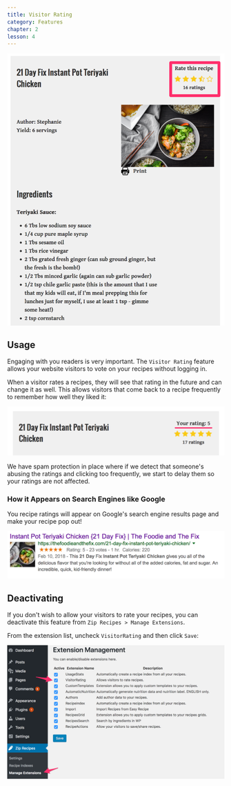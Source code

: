 ```yaml
---
title: Visitor Rating
category: Features
chapter: 2
lesson: 4
---
```


![](./images/Visitor_Ratings_on_recipe.png)

## Usage

Engaging with you readers is very important. The `Visitor Rating` feature allows your website visitors to vote on your recipes without logging in.

When a visitor rates a recipes, they will see that rating in the future and can change it as well. This allows visitors that come back to a recipe frequently to remember how well they liked it:

![Screenshot: A visitor's saved rating of a recipe](./images/Your_ratings_of_a_recipe.png)

We have spam protection in place where if we detect that someone's abusing the ratings and clicking too frequently, we start to delay them so your ratings are not affected.

### How it Appears on Search Engines like Google

You recipe ratings will appear on Google's search engine results page and make your recipe pop out!

![Screenshot: Google search result with calories and visitor ratings](./images/21_day_instant_pot_teriyaki_chicken_-_Google_Search.png)

## Deactivating

If you don't wish to allow your visitors to rate your recipes, you can deactivate this feature from `Zip Recipes > Manage Extensions`.

From the extension list, uncheck `VisitorRating` and then click `Save`:

![Screenshot: Deactivating Visitor Ratings for your recipes](./images/Manage_Extensions_-_visitorratings.png)